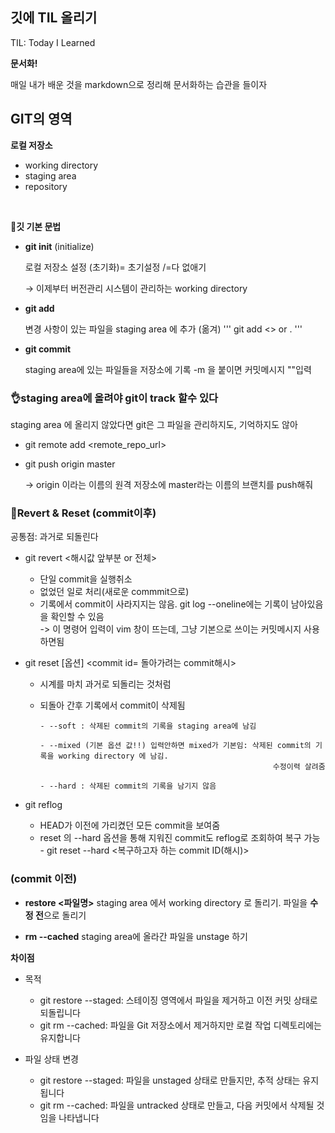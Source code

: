 ## 깃에 TIL 올리기
TIL: Today I Learned

**문서화!**

매일 내가 배운 것을 markdown으로 정리해 문서화하는 습관을 들이자



## GIT의 영역

**로컬 저장소**
- working directory
- staging area
- repository
<br/> 

🥖**깃 기본 문법**
- **git init**  (initialize)
    
    로컬 저장소 설정 (초기화)= 초기설정 /=다 없애기
    
    → 이제부터 버전관리 시스템이 관리하는 working directory
    
- **git add**
    
    변경 사항이 있는 파일을 staging area 에 추가 (옮겨)
    '''
    git add <> or .
    '''
- **git commit**
    
    staging area에 있는 파일들을 저장소에 기록
    -m 을 붙이면 커밋메시지 ""입력
  <br/>
  
### **👌staging area에 올려야 git이 track 할수 있다**
staging area 에 올리지 않았다면 git은 그 파일을 관리하지도, 기억하지도 않아


- git remote add <origin> <remote_repo_url>

- git push origin master

  -> origin 이라는 이름의 원격 저장소에 master라는 이름의 브랜치를 push해줘

### 🥐Revert & Reset (commit이후)
공통점: 과거로 되돌린다    

- git revert <해시값 앞부분 or 전체>
  - 단일 commit을 실행취소
  - 없었던 일로 처리(새로운 commmit으로)
  - 기록에서 commit이 사라지지는 않음.
    git log --oneline에는 기록이 남아있음을 확인할 수 있음
    <br/> -> 이 명령어 입력이 vim 창이 뜨는데, 그냥 기본으로 쓰이는 커밋메시지 사용하면됨

- git reset [옵션] <commit id= 돌아가려는 commit해시> 
     - 시계를 마치 과거로 되돌리는 것처럼
     - 되돌아 간후 기록에서 commit이 삭제됨
       
           - --soft : 삭제된 commit의 기록을 staging area에 남김
       
           - --mixed (기본 옵션 값!!) 입력안하면 mixed가 기본임: 삭제된 commit의 기록을 working directory 에 남김.
                                                               수정이력 살려줌

           - --hard : 삭제된 commit의 기록을 남기지 않음

- git reflog
    - HEAD가 이전에 가리켰던 모든 commit을 보여줌
    - reset 의 --hard 옵션을 통해 지워진 commit도 reflog로 조회하여 복구 가능
          - git reset --hard <복구하고자 하는 commit ID(해시)>
      
### (commit 이전)
- **restore <파일명>**
staging area 에서 working directory 로 돌리기.
파일을 **수정 전**으로 돌리기

- **rm --cached**
staging area에 올라간 파일을 unstage 하기

**차이점**
- 목적
    - git restore --staged: 스테이징 영역에서 파일을 제거하고 이전 커밋 상태로 되돌립니다
    - git rm --cached: 파일을 Git 저장소에서 제거하지만 로컬 작업 디렉토리에는 유지합니다


- 파일 상태 변경
    - git restore --staged: 파일을 unstaged 상태로 만들지만, 추적 상태는 유지됩니다
    - git rm --cached: 파일을 untracked 상태로 만들고, 다음 커밋에서 삭제될 것임을 나타냅니다
